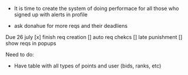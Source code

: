 - It is time to create the system of doing performace for all those who signed up with alerts in profile


- ask donahue for more reqs and their deadliens

Due 26 july
[x] finish req creation
[] auto req chekcs
[] late punishment
[] show reqs in popups

Need to do:
- Have table with all types of points and user (bids, ranks, etc)